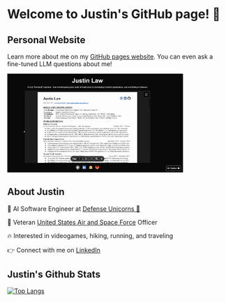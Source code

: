 # Welcome to Justin's GitHub page! 👋

## Personal Website

Learn more about me on my [GitHub pages website](https://justinthelaw.github.io/justinthelaw/). You can even ask a fine-tuned LLM questions about me!

<img src="docs/website_demo.gif" width="80%"/>

## About Justin

💼 AI Software Engineer at [Defense Unicorns 🦄](https://www.defenseunicorns.com/)

🚀 Veteran [United States Air and Space Force](https://www.spaceforce.com/) Officer

🔥 Interested in videogames, hiking, running, and traveling

👉 Connect with me on [LinkedIn](https://www.linkedin.com/in/justinwingchunglaw/)

## Justin's Github Stats

[![Top Langs](https://github-readme-stats.vercel.app/api/top-langs/?username=justinthelaw&langs_count=6&&layout=donut&theme=tokyonight&exclude_repo=annDigIC)](https://github.com/anuraghazra/github-readme-stats)
